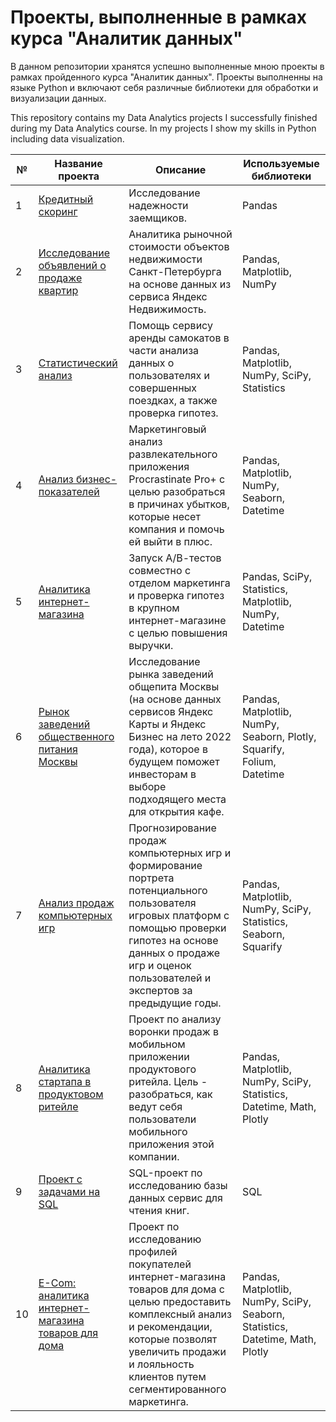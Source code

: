 # Проекты, выполненные в рамках курса "Аналитик данных"

В данном репозитории хранятся успешно выполненные мною проекты в рамках пройденного курса "Аналитик данных". Проекты выполненны на языке Python и включают себя различные библиотеки для обработки и визуализации данных.

This repository contains my Data Analytics projects I successfully finished during my Data Analytics course. In my projects I show my skills in Python including data visualization.

| **№** | **Название проекта**     | **Описание**                                                              | **Используемые библиотеки** |
|-------|--------------------------|---------------------------------------------------------------------------|------------------------------|
| 1 | [Кредитный скоринг](https://github.com/Alina-Kova/data-analysis-projects/tree/main/1.Кредитный%20скоринг)   | Исследование надежности заемщиков. | Pandas |
| 2 | [Исследование объявлений о продаже квартир](https://github.com/Alina-Kova/data-analysis-projects/tree/main/2.Исследование%20объявлений%20о%20продаже%20квартир)  | Аналитика рыночной стоимости объектов недвижимости Санкт-Петербурга на основе данных из сервиса Яндекс Недвижимость. | Pandas, Matplotlib, NumPy  |
| 3 | [Статистический анализ](https://github.com/Alina-Kova/data-analysis-projects/tree/main/3.Статистический%20анализ) | Помощь сервису аренды самокатов в части анализа данных о пользователях и совершенных поездках, а также проверка гипотез. | Pandas, Matplotlib, NumPy, SciPy, Statistics |
| 4 | [Анализ бизнес-показателей](https://github.com/Alina-Kova/data-analysis-projects/tree/main/4.Анализ%20бизнес-показателей) | Маркетинговый анализ развлекательного приложения Procrastinate Pro+ с целью разобраться в причинах убытков, которые несет компания и помочь ей выйти в плюс. | Pandas, Matplotlib, NumPy, Seaborn, Datetime |
| 5 | [Аналитика интернет-магазина](https://github.com/Alina-Kova/data-analysis-projects/tree/main/5.Аналитика%20интернет-магазина) | Запуск А/В-тестов совместно с отделом маркетинга и проверка гипотез в крупном интернет-магазине с целью повышения выручки.| Pandas, SciPy, Statistics, Matplotlib, NumPy, Datetime |
| 6 | [Рынок заведений общественного питания Москвы](https://github.com/Alina-Kova/data-analysis-projects/tree/main/6.Рынок%20заведений%20общественного%20питания%20Москвы) | Исследование рынка заведений общепита Москвы (на основе данных сервисов Яндекс Карты и Яндекс Бизнес на лето 2022 года), которое в будущем поможет инвесторам в выборе подходящего места для открытия кафе. | Pandas, Matplotlib, NumPy, Seaborn, Plotly, Squarify, Folium, Datetime |
| 7 | [Анализ продаж компьютерных игр](https://github.com/Alina-Kova/data-analysis-projects/tree/main/7.Анализ%20продаж%20компьютерных%20игр) | Прогнозирование продаж компьютерных игр и формирование портрета потенциального пользователя игровых платформ с помощью проверки гипотез на основе данных о продаже игр и оценок пользователей и экспертов за предыдущие годы. | Pandas, Matplotlib, NumPy, SciPy, Statistics, Seaborn, Squarify |
| 8 | [Аналитика стартапа в продуктовом ритейле](https://github.com/Alina-Kova/data-analysis-projects/tree/main/8.Аналитика%20стартапа%20в%20продуктовом%20ритейле) | Проект по анализу воронки продаж в мобильном приложении продуктового ритейла. Цель - разобраться, как ведут себя пользователи мобильного приложения этой компании.| Pandas, Matplotlib, NumPy, SciPy, Statistics, Datetime, Math, Plotly |
| 9 | [Проект с задачами на SQL](https://github.com/Alina-Kova/data-analysis-projects/tree/main/9.Проект%20с%20задачами%20на%20SQL) | SQL-проект по исследованию базы данных сервис для чтения книг. | SQL |
| 10 | [E-Com: аналитика интернет-магазина товаров для дома](https://github.com/Alina-Kova/data-analysis-projects/tree/main/10.E-Com%3A%20аналитика%20интернет-магазина%20товаров%20для%20дома) | Проект по исследованию профилей покупателей интернет-магазина товаров для дома с целью предоставить комплексный анализ и рекомендации, которые позволят увеличить продажи и лояльность клиентов путем сегментированного маркетинга.  | Pandas, Matplotlib, NumPy, SciPy, Seaborn, Statistics, Datetime, Math, Plotly |
